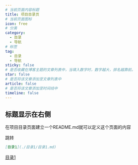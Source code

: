 ```yaml
---
# 当前页面内容标题
title: 项目目录页
# 当前页面图标
icon: free
# 分类
category:
  - 目录
  - 导航
# 标签
tag:
  - 目录
  - 导航
sticky: false
# 是否收藏在博客主题的文章列表中，当填入数字时，数字越大，排名越靠前。
star: false
# 是否将该文章添加至文章列表中
article: false
# 是否将该文章添加至时间线中
timeline: false
---
```


## 标题显示在右侧

在项目目录页面建立一个README.md就可以定义这个页面的内容

跳转
```markdown
[目录1](./目录1/目录1.md)
```
[目录1](./目录1/目录1.md)

